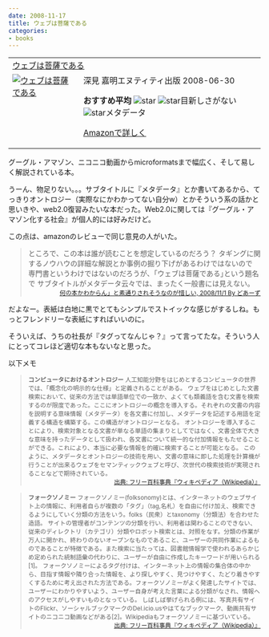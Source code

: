 ```yaml
---
date: 2008-11-17
title: ウェブは菩薩である
categories:
- books
---
```

<table border="0" cellpadding="5">
<tbody>
<tr>
<td colspan="2"><a href="http://www.amazon.co.jp/%E3%82%A6%E3%82%A7%E3%83%96%E3%81%AF%E8%8F%A9%E8%96%A9%E3%81%A7%E3%81%82%E3%82%8B-%E6%B7%B1%E8%A6%8B-%E5%98%89%E6%98%8E/dp/4757102410%3FSubscriptionId%3D0G91FPYVW6ZGWBH4Y9G2%26tag%3Dwarikiru-22%26linkCode%3Dxm2%26camp%3D2025%26creative%3D165953%26creativeASIN%3D4757102410" target="_blank">ウェブは菩薩である</a><img src="http://www.blogger.com/%27http://www.assoc-amazon.jp/e/ir?t=" border="0" alt="''" width="1" height="1" /></td>
</tr>
<tr>
<td valign="top"><a href="http://www.amazon.co.jp/%E3%82%A6%E3%82%A7%E3%83%96%E3%81%AF%E8%8F%A9%E8%96%A9%E3%81%A7%E3%81%82%E3%82%8B-%E6%B7%B1%E8%A6%8B-%E5%98%89%E6%98%8E/dp/4757102410%3FSubscriptionId%3D0G91FPYVW6ZGWBH4Y9G2%26tag%3Dwarikiru-22%26linkCode%3Dxm2%26camp%3D2025%26creative%3D165953%26creativeASIN%3D4757102410" target="_blank"><img src="http://ecx.images-amazon.com/images/I/31qXPyX7reL._SL160_.jpg" border="0" alt="ウェブは菩薩である" /></a></td>
<td valign="top"><span>深見 嘉明エヌティティ出版  2008-06-30

<strong>おすすめ平均 </strong><img src="http://g-images.amazon.com/images/G/01/detail/stars-3-5.gif" alt="star" />
<img src="http://g-images.amazon.com/images/G/01/detail/stars-2-0.gif" alt="star" />目新しさがない
<img src="http://g-images.amazon.com/images/G/01/detail/stars-5-0.gif" alt="star" />メタデータ

<a href="http://www.amazon.co.jp/%E3%82%A6%E3%82%A7%E3%83%96%E3%81%AF%E8%8F%A9%E8%96%A9%E3%81%A7%E3%81%82%E3%82%8B-%E6%B7%B1%E8%A6%8B-%E5%98%89%E6%98%8E/dp/4757102410%3FSubscriptionId%3D0G91FPYVW6ZGWBH4Y9G2%26tag%3Dwarikiru-22%26linkCode%3Dxm2%26camp%3D2025%26creative%3D165953%26creativeASIN%3D4757102410" target="_blank">Amazonで詳しく</a>

</span><span> </span></td>
</tr>
</tbody>
</table>
グーグル・アマゾン、ニコニコ動画からmicroformatsまで幅広く、そして易しく解説されている本。

うーん、物足りない。。。サブタイトルに『メタデータ』とか書いてあるから、てっきりオントロジー（実際なにかわかってない自分w）とかそういう系の話かと思いきや、web2.0復習みたいな本だった。Web2.0に関しては『グーグル・アマゾン化する社会』が個人的には好みだけど。

この点は、amazonのレビューで同じ意見の人がいた。
<blockquote>ところで、この本は誰が読むことを想定しているのだろう？
タギングに関するノウハウの詳細な解説とか事例の掘り下げがあるわけではないので
専門書というわけではないのだろうが、「ウェブは菩薩である｣という題名で
サブタイトルがメタデータ云々では、まったく一般書には見えない。
<div style="text-align: right;"><a href="http://www.amazon.co.jp/gp/pdp/profile/A1Q06LERNNAZMK/ref=cm_cr_dp_pdp"><span style="font-size: 85%;">何の本かわからん」と素通りされそうなのが惜しい, 2008/11/1 By どあーず</span></a></div></blockquote>
だよなー。表紙は白地に黒でとてもシンプルでストイックな感じがするしね。もっとフレンドリーな表紙にすればいいのに。

そういえば、うちの社長が『タグってなんじゃ？』って言ってたな。そういう人にとってコレほど適切な本もないなと思った。

以下メモ
<span style="font-size: 85%;"> </span>
<blockquote><span style="font-size: 85%;"><span style="font-weight: bold;">コンピュータにおけるオントロジー</span>
人工知能分野をはじめとするコンピュータの世界では、「概念化の明示的な仕様」と定義されることがある。
ウェブをはじめとした文書検索において、従来の方法では単語単位での一致か、よくても類義語を含む文書を検索するのが限度であった。ここにオントロジーの概念を導入する。それぞれの文書の内容を説明する意味情報（メタデータ）を各文書に付加し、メタデータを記述する用語を定義する構造を構築する。この構造がオントロジーとなる。
オントロジーを導入することにより、検索対象となる文書が単なる単語の集まりとしてではなく、文書全体で大きな意味を持ったデータとして扱われ、各文書について統一的な付加情報をもたせることができる。これにより、本当に必要な情報を的確に検索することが可能となる。
このように、メタデータとオントロジーの技術を用い、文書の意味に即した処理を計算機が行うことが出来るウェブをセマンティックウェブと呼び、次世代の検索技術が実現されることなどで期待されている。
</span>
<div style="text-align: right;"><span style="font-size: 85%;"><a href="http://ja.wikipedia.org/wiki/%E3%82%AA%E3%83%B3%E3%83%88%E3%83%AD%E3%82%B8%E3%83%BC">出典: フリー百科事典『ウィキペディア（Wikipedia）』</a></span></div></blockquote>
<blockquote><span style="font-size: 85%;"><span style="font-weight: bold;">フォークソノミー</span>
フォークソノミー(folksonomy)とは、インターネットのウェブサイト上の情報に、利用者自らが複数の「タグ」（tag,名札）を自由に付け加え、検索できるようにしていく分類の方法をいう。folks（民衆）とtaxonomy（分類法）を合わせた造語。
サイトの管理者がコンテンツの分類を行い、利用者は関わることのできない、従来のディレクトリ（カテゴリ）分類やロボット検索とは、対照をなす。分類の作業が万人に開かれ、終わりのないオープンなものであること、ユーザーの共同作業によるものであることが特徴である。また検索に当たっては、図書館情報学で使われるあらかじめ定められた統制語彙の代わりに、ユーザーが自由に作成したキーワードが用いられる[1]。
フォークソノミーによるタグ付けは、インターネット上の情報の集合体の中から、目指す情報や隣り合った情報を、より探しやすく、見つけやすく、たどり着きやすくするために考え出された方法である。フォークソノミーがよく発達したサイトでは、ユーザーにわかりやすいよう、ユーザー自身が考えた言葉による分類がなされ、情報へのアクセスがしやすいものとなっている。
しばしば挙げられる例には、写真共有サイトのFlickr、ソーシャルブックマークのDel.icio.usやはてなブックマーク、動画共有サイトのニコニコ動画などがある[2]。Wikipediaもフォークソノミーに基づいている。
</span>
<div style="text-align: right;"><span style="font-size: 85%;"><a href="http://ja.wikipedia.org/wiki/%E3%83%95%E3%82%A9%E3%83%BC%E3%82%AF%E3%82%BD%E3%83%8E%E3%83%9F%E3%83%BC">出典: フリー百科事典『ウィキペディア（Wikipedia）』</a></span></div></blockquote>
